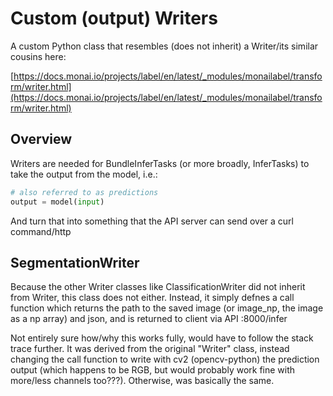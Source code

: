 # Custom (output) Writers

A custom Python class that resembles (does not inherit) a Writer/its similar cousins here:

[https://docs.monai.io/projects/label/en/latest/_modules/monailabel/transform/writer.html](https://docs.monai.io/projects/label/en/latest/_modules/monailabel/transform/writer.html)

## Overview

Writers are needed for BundleInferTasks (or more broadly, InferTasks) to take the output from the model, i.e.:

```python
# also referred to as predictions
output = model(input)
```

And turn that into something that the API server can send over a curl command/http

## SegmentationWriter

Because the other Writer classes like ClassificationWriter did not inherit from Writer, this class does not either. Instead, it simply defnes a call function which returns the path to the saved image (or image_np, the image as a np array) and json, and is returned to client via API :8000/infer

Not entirely sure how/why this works fully, would have to follow the stack trace further. It was derived from the original "Writer" class, instead changing the call function to write with cv2 (opencv-python) the prediction output (which happens to be RGB, but would probably work fine with more/less channels too???). Otherwise, was basically the same.
